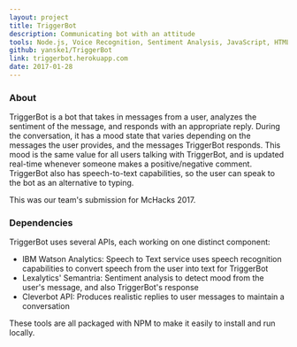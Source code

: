 ```yaml
---
layout: project
title: TriggerBot
description: Communicating bot with an attitude
tools: Node.js, Voice Recognition, Sentiment Analysis, JavaScript, HTML, CSS
github: yanske1/TriggerBot
link: triggerbot.herokuapp.com
date: 2017-01-28
---
```


### About

TriggerBot is a bot that takes in messages from a user, analyzes the sentiment of the message, and responds with an appropriate reply. During the conversation, it has a mood state that varies depending on the messages the user provides, and the messages TriggerBot responds. This mood is the same value for all users talking with TriggerBot, and is updated real-time whenever someone makes a positive/negative comment. TriggerBot also has speech-to-text capabilities, so the user can speak to the bot as an alternative to typing.

This was our team's submission for McHacks 2017.

### Dependencies

TriggerBot uses several APIs, each working on one distinct component:
- IBM Watson Analytics: Speech to Text service uses speech recognition capabilities to convert speech from the user into text for TriggerBot
- Lexalytics' Semantria: Sentiment analysis to detect mood from the user's message, and also TriggerBot's response
- Cleverbot API: Produces realistic replies to user messages to maintain a conversation

These tools are all packaged with NPM to make it easily to install and run locally.
